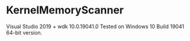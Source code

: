 # KernelMemoryScanner
Visual Studio 2019 + wdk 10.0.19041.0
Tested on Windows 10 Build 19041 64-bit version.
